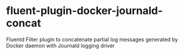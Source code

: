 # fluent-plugin-docker-journald-concat
Fluentd Filter plugin to concatenate partial log messages generated by Docker daemon with Journald logging driver
